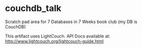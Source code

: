 couchdb_talk
============

Scratch pad area for 7 Databases in 7 Weeks book club (my DB is CouchDB)

This artifact uses LightCouch.  API Docs available at: http://www.lightcouch.org/lightcouch-guide.html

